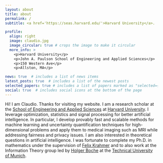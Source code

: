 ```yaml
---
layout: about
title: about
permalink: /
subtitle: <a href='https://seas.harvard.edu/'>Harvard University</a>.

profile:
  align: right
  image: claudio.jpg
  image_circular: true # crops the image to make it circular
  more_info: >
    <p>Harvard University</p>
    <p>John A. Paulson School of Engineering and Applied Sciences</p>
    <p>150 Western Ave</p>
    <p>Allston, MA</p>

news: true  # includes a list of news items
latest_posts: true  # includes a list of the newest posts
selected_papers: true # includes a list of papers marked as "selected={true}"
social: true  # includes social icons at the bottom of the page
---
```


Hi! I am Claudio. Thanks for visiting my website. 
I am a research scholar at the [School of Engineering and Applied Sciences](https://seas.harvard.edu/) at [Harvard University](www.harvard.edu). I leverage optimization, statistics and signal processing for better artificial intelligence. In particular, I develop provably fast and scalable methods for machine learning and uncertainty quantification techniques for high-dimensional problems and apply them to medical imaging such as MRI while addressing fairness and privacy issues. I am also interested in theoretical questions in artificial intelligence. I was fortunate to complete my Ph.D. in mathematics under the supervision of [Felix Krahmer](https://www.professoren.tum.de/en/krahmer-felix/) and to also work at the Information Theory group led by [Holger Boche]([https://www.professoren.tum.de/en/krahmer-felix/](https://www.professoren.tum.de/en/boche-holger/)) at the [Technical University of Munich](www.tum.de).


<!--Put your address / P.O. box / other info right below your picture. You can also disable any of these elements by editing `profile` property of the YAML header of your `_pages/about.md`. Edit `_bibliography/papers.bib` and Jekyll will render your [publications page](/al-folio/publications/) automatically.-->

<!--Link to your social media connections, too. This theme is set up to use [Font Awesome icons](http://fortawesome.github.io/Font-Awesome/) and [Academicons](https://jpswalsh.github.io/academicons/), like the ones below. Add your Facebook, Twitter, LinkedIn, Google Scholar, or just disable all of them.-->
